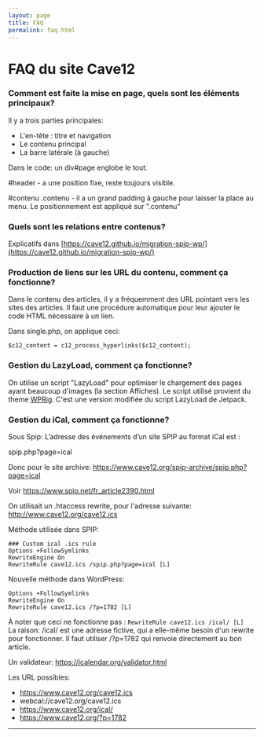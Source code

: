 ```yaml
---
layout: page
title: FAQ
permalink: faq.html
---
```


# FAQ du site Cave12

### Comment est faite la mise en page, quels sont les éléments principaux?

Il y a trois parties principales:

- L'en-tête : titre et navigation
- Le contenu principal
- La barre latérale (à gauche)

Dans le code: un div#page englobe le tout.

 #header - a une position fixe, reste toujours visible.
 
 #contenu .contenu - il a un grand padding à gauche pour laisser la place au menu. Le positionnement est appliqué sur ".contenu"

### Quels sont les relations entre contenus?

Explicatifs dans [https://cave12.github.io/migration-spip-wp/](https://cave12.github.io/migration-spip-wp/)


### Production de liens sur les URL du contenu, comment ça fonctionne?

Dans le contenu des articles, il y a fréquemment des URL pointant vers les sites des articles. Il faut une procédure automatique pour leur ajouter le code HTML nécessaire à un lien.

Dans single.php, on applique ceci:

`$c12_content = c12_process_hyperlinks($c12_content);`



### Gestion du LazyLoad, comment ça fonctionne?

On utilise un script "LazyLoad" pour optimiser le chargement des pages ayant beaucoup d'images (la section Affiches). Le script utilisé provient du theme [WPRig](https://wprig.io/). C'est une version modifiée du script LazyLoad de Jetpack.

### Gestion du iCal, comment ça fonctionne?

Sous Spip:  L’adresse des événements d’un site SPIP au format iCal est :

spip.php?page=ical

Donc pour le site archive: https://www.cave12.org/spip-archive/spip.php?page=ical

Voir https://www.spip.net/fr_article2390.html

On utilisait un .htaccess rewrite, pour l'adresse suivante:  
http://www.cave12.org/cave12.ics

Méthode utilisée dans SPIP:

```
### Custom ical .ics rule
Options +FollowSymlinks
RewriteEngine On
RewriteRule cave12.ics /spip.php?page=ical [L]
```

Nouvelle méthode dans WordPress:

```
Options +FollowSymlinks
RewriteEngine On
RewriteRule cave12.ics /?p=1782 [L]
```

À noter que ceci ne fonctionne pas : `RewriteRule cave12.ics /ical/ [L]`  
La raison: /ical/ est une adresse fictive, qui a elle-même besoin d'un rewrite pour fonctionner. Il faut utiliser /?p=1782 qui renvoie directement au bon article.

Un validateur: https://icalendar.org/validator.html

Les URL possibles:

- https://www.cave12.org/cave12.ics
- webcal://cave12.org/cave12.ics
- https://www.cave12.org/ical/
- https://www.cave12.org/?p=1782

***